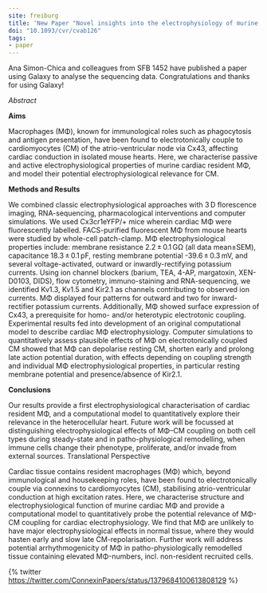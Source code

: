 ```yaml
---
site: freiburg
title: 'New Paper "Novel insights into the electrophysiology of murine cardiac macrophages: relevance of voltage-gated potassium channels"'
doi: "10.1093/cvr/cvab126"
tags:
- paper
---
```


Ana Simon-Chica and colleagues from SFB 1452 have published a paper using Galaxy to analyse the sequencing data. Congratulations and thanks for using Galaxy!

_Abstract_ 


__Aims__

Macrophages (MΦ), known for immunological roles such as phagocytosis and antigen presentation, have been found to electrotonically couple to cardiomyocytes (CM) of the atrio-ventricular node via Cx43, affecting cardiac conduction in isolated mouse hearts. Here, we characterise passive and active electrophysiological properties of murine cardiac resident MΦ, and model their potential electrophysiological relevance for CM.

__Methods and Results__

We combined classic electrophysiological approaches with 3 D florescence imaging, RNA-sequencing, pharmacological interventions and computer simulations. We used Cx3cr1eYFP/+ mice wherein cardiac MΦ were fluorescently labelled. FACS-purified fluorescent MΦ from mouse hearts were studied by whole-cell patch-clamp. MΦ electrophysiological properties include: membrane resistance 2.2 ± 0.1 GΩ (all data mean±SEM), capacitance 18.3 ± 0.1 pF, resting membrane potential -39.6 ± 0.3 mV, and several voltage-activated, outward or inwardly-rectifying potassium currents. Using ion channel blockers (barium, TEA, 4-AP, margatoxin, XEN-D0103, DIDS), flow cytometry, immuno-staining and RNA-sequencing, we identified Kv1.3, Kv1.5 and Kir2.1 as channels contributing to observed ion currents. MΦ displayed four patterns for outward and two for inward-rectifier potassium currents. Additionally, MΦ showed surface expression of Cx43, a prerequisite for homo- and/or heterotypic electrotonic coupling. Experimental results fed into development of an original computational model to describe cardiac MΦ electrophysiology. Computer simulations to quantitatively assess plausible effects of MΦ on electrotonically coupled CM showed that MΦ can depolarise resting CM, shorten early and prolong late action potential duration, with effects depending on coupling strength and individual MΦ electrophysiological properties, in particular resting membrane potential and presence/absence of Kir2.1.

__Conclusions__

Our results provide a first electrophysiological characterisation of cardiac resident MΦ, and a computational model to quantitatively explore their relevance in the heterocellular heart. Future work will be focussed at distinguishing electrophysiological effects of MΦ–CM coupling on both cell types during steady-state and in patho-physiological remodelling, when immune cells change their phenotype, proliferate, and/or invade from external sources.
Translational Perspective

Cardiac tissue contains resident macrophages (MΦ) which, beyond immunological and housekeeping roles, have been found to electrotonically couple via connexins to cardiomyocytes (CM), stabilising atrio-ventricular conduction at high excitation rates. Here, we characterise structure and electrophysiological function of murine cardiac MΦ and provide a computational model to quantitatively probe the potential relevance of MΦ-CM coupling for cardiac electrophysiology. We find that MΦ are unlikely to have major electrophysiological effects in normal tissue, where they would hasten early and slow late CM-repolarisation. Further work will address potential arrhythmogenicity of MΦ in patho-physiologically remodelled tissue containing elevated MΦ-numbers, incl. non-resident recruited cells.

{% twitter https://twitter.com/ConnexinPapers/status/1379684100613808129 %}